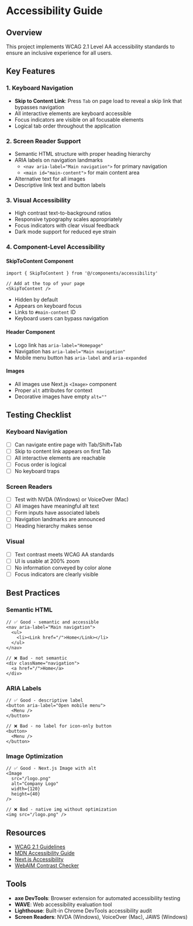 # Accessibility Guide

## Overview
This project implements WCAG 2.1 Level AA accessibility standards to ensure an inclusive experience for all users.

## Key Features

### 1. Keyboard Navigation
- **Skip to Content Link**: Press `Tab` on page load to reveal a skip link that bypasses navigation
- All interactive elements are keyboard accessible
- Focus indicators are visible on all focusable elements
- Logical tab order throughout the application

### 2. Screen Reader Support
- Semantic HTML structure with proper heading hierarchy
- ARIA labels on navigation landmarks
  - `<nav aria-label="Main navigation">` for primary navigation
  - `<main id="main-content">` for main content area
- Alternative text for all images
- Descriptive link text and button labels

### 3. Visual Accessibility
- High contrast text-to-background ratios
- Responsive typography scales appropriately
- Focus indicators with clear visual feedback
- Dark mode support for reduced eye strain

### 4. Component-Level Accessibility

#### SkipToContent Component
```tsx
import { SkipToContent } from '@/components/accessibility'

// Add at the top of your page
<SkipToContent />
```
- Hidden by default
- Appears on keyboard focus
- Links to `#main-content` ID
- Keyboard users can bypass navigation

#### Header Component
- Logo link has `aria-label="Homepage"`
- Navigation has `aria-label="Main navigation"`
- Mobile menu button has `aria-label` and `aria-expanded`

#### Images
- All images use Next.js `<Image>` component
- Proper `alt` attributes for context
- Decorative images have empty `alt=""`

## Testing Checklist

### Keyboard Navigation
- [ ] Can navigate entire page with Tab/Shift+Tab
- [ ] Skip to content link appears on first Tab
- [ ] All interactive elements are reachable
- [ ] Focus order is logical
- [ ] No keyboard traps

### Screen Readers
- [ ] Test with NVDA (Windows) or VoiceOver (Mac)
- [ ] All images have meaningful alt text
- [ ] Form inputs have associated labels
- [ ] Navigation landmarks are announced
- [ ] Heading hierarchy makes sense

### Visual
- [ ] Text contrast meets WCAG AA standards
- [ ] UI is usable at 200% zoom
- [ ] No information conveyed by color alone
- [ ] Focus indicators are clearly visible

## Best Practices

### Semantic HTML
```tsx
// ✅ Good - semantic and accessible
<nav aria-label="Main navigation">
  <ul>
    <li><Link href="/">Home</Link></li>
  </ul>
</nav>

// ❌ Bad - not semantic
<div className="navigation">
  <a href="/">Home</a>
</div>
```

### ARIA Labels
```tsx
// ✅ Good - descriptive label
<button aria-label="Open mobile menu">
  <Menu />
</button>

// ❌ Bad - no label for icon-only button
<button>
  <Menu />
</button>
```

### Image Optimization
```tsx
// ✅ Good - Next.js Image with alt
<Image
  src="/logo.png"
  alt="Company Logo"
  width={120}
  height={40}
/>

// ❌ Bad - native img without optimization
<img src="/logo.png" />
```

## Resources
- [WCAG 2.1 Guidelines](https://www.w3.org/WAI/WCAG21/quickref/)
- [MDN Accessibility Guide](https://developer.mozilla.org/en-US/docs/Web/Accessibility)
- [Next.js Accessibility](https://nextjs.org/docs/accessibility)
- [WebAIM Contrast Checker](https://webaim.org/resources/contrastchecker/)

## Tools
- **axe DevTools**: Browser extension for automated accessibility testing
- **WAVE**: Web accessibility evaluation tool
- **Lighthouse**: Built-in Chrome DevTools accessibility audit
- **Screen Readers**: NVDA (Windows), VoiceOver (Mac), JAWS (Windows)
